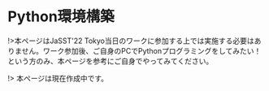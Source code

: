 # Python環境構築

!>本ページはJaSST'22 Tokyo当日のワークに参加する上では実施する必要はありません。ワーク参加後、ご自身のPCでPythonプログラミングをしてみたい！という方のみ、本ページを参考にご自身でやってみてください。

!> 本ページは現在作成中です。